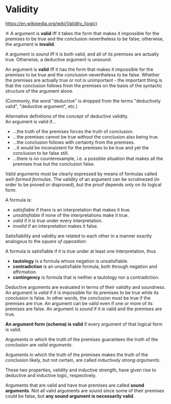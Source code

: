 # Validity

https://en.wikipedia.org/wiki/Validity_(logic)

≝ A argument is **valid** iff it takes the form that makes it impossible for the premises to be true and the conclusion nevertheless to be false; otherwise, the argument is **invalid**.

A argument is *sound* iff it is both valid, and all of its premises are actually true. Otherwise, a deductive argument is unsound.

An argument is **valid** iff it has the form that makes it impossible for the premises to be true and the conclusion nevertheless to be false. Whether the premises are actually true or not is unimportant - the important thing is that the conclusion follows from the premises on the basis of the syntactic structure of the argument alone.

(Commonly, the word "deductive" is dropped from the terms "deductively valid", "deductive argument", etc.)

Alternative definitions of the concept of deductive validity.   
An argument is valid if…
* …the truth of the premises forces the truth of conclusion.
* …the premises cannot be true without the conclusion also being true.
* …the conclusion follows with certainty from the premises.
* …it would be inconsistent for the premises to be true and yet the conclusion to be false still.
* …there is no counterexample, i.e. a possible situation that makes all the premises true but the conclusion false.



Valid arguments must be clearly expressed by means of formulas called *well-formed formulas*. The validity of an argument can be scrutinezed (in order to be proved or disproved), but the proof depends only on its logical form.

A formula is:
- *satisfiable* if there is an interpretation that makes it true.
- *unsatisfiable* if none of the interpretations make it true.
- *valid* if it is true under every interpretation.
- *invalid* if an interpretation makes it false.

Satisfiability and validity are related to each other in a manner exactly analogous to the *square of opposition*:

A formula is satisfiable if it is true under at least one interpretation, thus
* __tautology__ 
  is a formula whose negation is unsatisfiable.
* __contradiction__
  is an unsatisfiable formula, both through negation and affirmation.
* __contingency__ 
  is formula that is neither a tautology nor a contradiction.



Deductive arguments are evaluated in terms of their validity and soundness. An argument is *valid* if it is impossible for its premises to be true while its conclusion is false. In other words, the conclusion must be true if the premises are true. An argument can be valid even if one or more of its premises are false. An argument is *sound* if it is valid and the premises are true.




**An argument form (schema) is valid** if every argument of that logical form is valid.

Arguments in which the truth of the premises guarantees the truth of the conclusion are *valid arguments*.

Arguments in which the truth of the premises makes the truth of the conclusion likely, but not certain, are called *inductively strong arguments*.

These two properties, validity and inductive strength, have given rise to deductive and inductive logic, respectively.

Arguments that are valid and have true premises are called **sound arguments**. Not all valid arguments are sound since some of their premises could be false, but **any sound argument is necessarily valid**.
